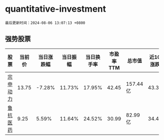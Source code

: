 # quantitative-investment

`最后更新时间：2024-08-06 13:07:13 +0800`

## 强势股票

|股票|当前价|当日涨跌幅|当日振幅|当日换手率|市盈率TTM|总市值|近10日涨跌幅|
|----|----|----|----|----|----|----|----|
|[宗申动力](https://xueqiu.com/S/SZ001696)|13.75|-7.28%|11.73%|17.95%|42.45|157.44亿|43.38%|
|[鲁抗医药](https://xueqiu.com/S/SH600789)|9.25|5.59%|11.64%|24.52%|30.99|82.99亿|34.45%|
